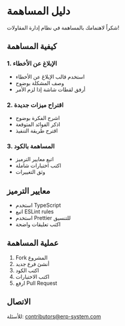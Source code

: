 # دليل المساهمة

شكراً لاهتمامك بالمساهمة في نظام إدارة المقاولات!

## كيفية المساهمة

### 1. الإبلاغ عن الأخطاء
- استخدم قالب الإبلاغ عن الأخطاء
- وصف المشكلة بوضوح
- أرفق لقطات شاشة إذا لزم الأمر

### 2. اقتراح ميزات جديدة
- اشرح الفكرة بوضوح
- اذكر الفوائد المتوقعة
- اقترح طريقة التنفيذ

### 3. المساهمة بالكود
- اتبع معايير الترميز
- اكتب اختبارات شاملة
- وثق التغييرات

## معايير الترميز

- استخدم TypeScript
- اتبع ESLint rules
- استخدم Prettier للتنسيق
- اكتب تعليقات واضحة

## عملية المساهمة

1. Fork المشروع
2. أنشئ فرع جديد
3. اكتب الكود
4. اكتب الاختبارات
5. ارفع Pull Request

## الاتصال

للأسئلة: contributors@erp-system.com
